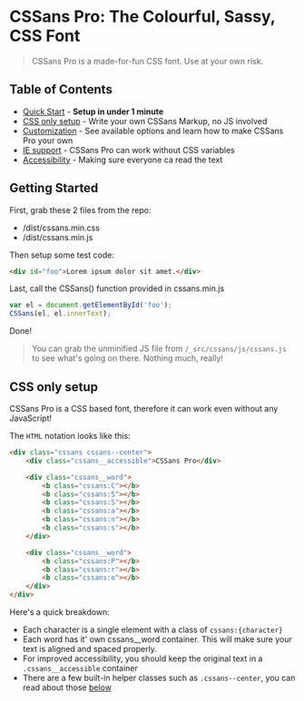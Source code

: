 # CSSans Pro: The Colourful, Sassy, CSS Font

> CSSans Pro is a made-for-fun CSS font. Use at your own risk.

## Table of Contents

* [Quick Start](#quick-start) - **Setup in under 1 minute**
* [CSS only setup](#css-only-setup) - Write your own CSSans Markup, no JS involved
* [Customization](#customization) - See available options and learn how to make CSSans Pro your own
* [IE support](#ie-support) - CSSans Pro can work without CSS variables
* [Accessibility](#accessibility) - Making sure everyone ca read the text


## Getting Started

First, grab these 2 files from the repo:
* /dist/cssans.min.css
* /dist/cssans.min.js

Then setup some test code:
```html
<div id="foo">Lorem ipsum dolor sit amet.</div>
```

Last, call the CSSans() function provided in cssans.min.js
```javascript
var el = document.getElementById('foo');
CSSans(el, el.innerText);
```

Done!
> You can grab the unminified JS file from `/_src/cssans/js/cssans.js` to see what's going on there. Nothing much, really!


## CSS only setup

CSSans Pro is a CSS based font, therefore it can work even without any JavaScript!

The `HTML` notation looks like this:

```html
<div class="cssans cssans--center">
    <div class="cssans__accessible">CSSans Pro</div>

    <div class="cssans__word">
        <b class="cssans:C"></b>
        <b class="cssans:S"></b>
        <b class="cssans:S"></b>
        <b class="cssans:a"></b>
        <b class="cssans:n"></b>
        <b class="cssans:s"></b>
    </div>

    <div class="cssans__word">
        <b class="cssans:P"></b>
        <b class="cssans:r"></b>
        <b class="cssans:o"></b>
    </div>
</div>
```

Here's a quick breakdown:
* Each character is a single element with a class of `cssans:{character}`
* Each word has it' own cssans__word container. This will make sure your text is aligned and spaced properly.
* For improved accessibility, you should keep the original text in a `.cssans__accessible` container
* There are a few built-in helper classes such as `.cssans--center`, you can read about those [below](#customization)

